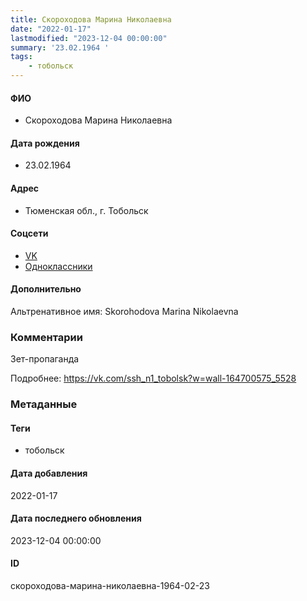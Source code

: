 ```yaml
---
title: Скороходова Марина Николаевна
date: "2022-01-17"
lastmodified: "2023-12-04 00:00:00"
summary: '23.02.1964 '
tags: 
    - тобольск
---
```

<!--# pp1-->
<!--## Фигурант-->
<!--### Личные данные-->
#### ФИО
- Скороходова Марина Николаевна
#### Дата рождения
- 23.02.1964
#### Адрес
- Тюменская обл., г. Тобольск
#### Соцсети
- [VK](https://vk.com/id63535301)
- [Одноклассники](https://ok.ru/profile/355674529583)
#### Дополнительно
Альтренативное имя:
Skorohodova Marina Nikolaevna
### Комментарии
Зет-пропаганда
 
Подробнее: https://vk.com/ssh_n1_tobolsk?w=wall-164700575_5528
### Метаданные
#### Теги
- тобольск
#### Дата добавления
2022-01-17
#### Дата последнего обновления
2023-12-04 00:00:00
#### ID
скороходова-марина-николаевна-1964-02-23
<!--## END;-->
